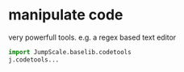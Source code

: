 manipulate code
===============

very powerfull tools. e.g. a regex based text editor

```python
import JumpScale.baselib.codetools
j.codetools...
```

